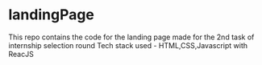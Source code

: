 # landingPage
This repo contains the code for the landing page made for the 2nd task of internship selection round
Tech stack used - HTML,CSS,Javascript with ReacJS
